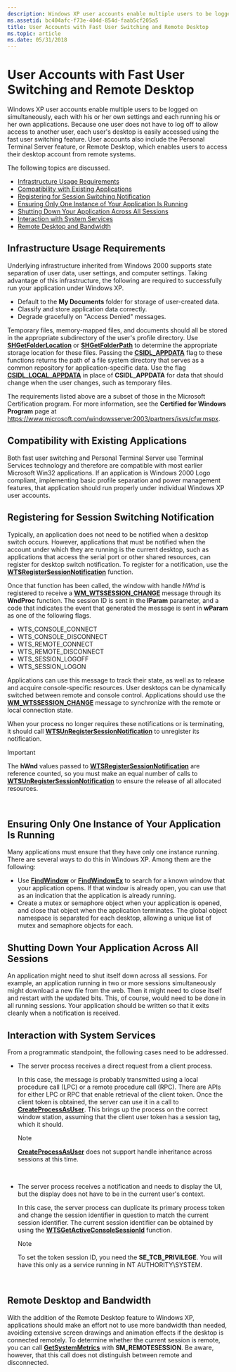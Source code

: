 ```yaml
---
description: Windows XP user accounts enable multiple users to be logged on simultaneously, each with his or her own settings and each running his or her own applications.
ms.assetid: bc404afc-f73e-404d-854d-faab5cf205a5
title: User Accounts with Fast User Switching and Remote Desktop
ms.topic: article
ms.date: 05/31/2018
---
```


# User Accounts with Fast User Switching and Remote Desktop

Windows XP user accounts enable multiple users to be logged on simultaneously, each with his or her own settings and each running his or her own applications. Because one user does not have to log off to allow access to another user, each user's desktop is easily accessed using the fast user switching feature. User accounts also include the Personal Terminal Server feature, or Remote Desktop, which enables users to access their desktop account from remote systems.

The following topics are discussed.

-   [Infrastructure Usage Requirements](#infrastructure-usage-requirements)
-   [Compatibility with Existing Applications](#compatibility-with-existing-applications)
-   [Registering for Session Switching Notification](#registering-for-session-switching-notification)
-   [Ensuring Only One Instance of Your Application Is Running](#ensuring-only-one-instance-of-your-application-is-running)
-   [Shutting Down Your Application Across All Sessions](#shutting-down-your-application-across-all-sessions)
-   [Interaction with System Services](#interaction-with-system-services)
-   [Remote Desktop and Bandwidth](#remote-desktop-and-bandwidth)

## Infrastructure Usage Requirements

Underlying infrastructure inherited from Windows 2000 supports state separation of user data, user settings, and computer settings. Taking advantage of this infrastructure, the following are required to successfully run your application under Windows XP.

-   Default to the **My Documents** folder for storage of user-created data.
-   Classify and store application data correctly.
-   Degrade gracefully on "Access Denied" messages.

Temporary files, memory-mapped files, and documents should all be stored in the appropriate subdirectory of the user's profile directory. Use [**SHGetFolderLocation**](/windows/desktop/api/shlobj_core/nf-shlobj_core-shgetfolderlocation) or [**SHGetFolderPath**](/windows/desktop/api/shlobj_core/nf-shlobj_core-shgetfolderpatha) to determine the appropriate storage location for these files. Passing the [**CSIDL\_APPDATA**](csidl.md) flag to these functions returns the path of a file system directory that serves as a common repository for application-specific data. Use the flag [**CSIDL\_LOCAL\_APPDATA**](csidl.md) in place of **CSIDL\_APPDATA** for data that should change when the user changes, such as temporary files.

The requirements listed above are a subset of those in the Microsoft Certification program. For more information, see the **Certified for Windows Program** page at https://www.microsoft.com/windowsserver2003/partners/isvs/cfw.mspx.

## Compatibility with Existing Applications

Both fast user switching and Personal Terminal Server use Terminal Services technology and therefore are compatible with most earlier Microsoft Win32 applications. If an application is Windows 2000 Logo compliant, implementing basic profile separation and power management features, that application should run properly under individual Windows XP user accounts.

## Registering for Session Switching Notification

Typically, an application does not need to be notified when a desktop switch occurs. However, applications that must be notified when the account under which they are running is the current desktop, such as applications that access the serial port or other shared resources, can register for desktop switch notification. To register for a notification, use the [**WTSRegisterSessionNotification**](/windows/win32/api/wtsapi32/nf-wtsapi32-wtsregistersessionnotification) function.

Once that function has been called, the window with handle *hWnd* is registered to receive a [**WM\_WTSSESSION\_CHANGE**](../termserv/wm-wtssession-change.md) message through its **WndProc** function. The session ID is sent in the **lParam** parameter, and a code that indicates the event that generated the message is sent in **wParam** as one of the following flags.

-   WTS\_CONSOLE\_CONNECT
-   WTS\_CONSOLE\_DISCONNECT
-   WTS\_REMOTE\_CONNECT
-   WTS\_REMOTE\_DISCONNECT
-   WTS\_SESSION\_LOGOFF
-   WTS\_SESSION\_LOGON

Applications can use this message to track their state, as well as to release and acquire console-specific resources. User desktops can be dynamically switched between remote and console control. Applications should use the [**WM\_WTSSESSION\_CHANGE**](../termserv/wm-wtssession-change.md) message to synchronize with the remote or local connection state.

When your process no longer requires these notifications or is terminating, it should call [**WTSUnRegisterSessionNotification**](/windows/win32/api/wtsapi32/nf-wtsapi32-wtsunregistersessionnotification) to unregister its notification.

> [!IMPORTANT]
> The **hWnd** values passed to [**WTSRegisterSessionNotification**](/windows/win32/api/wtsapi32/nf-wtsapi32-wtsregistersessionnotification) are reference counted, so you must make an equal number of calls to [**WTSUnRegisterSessionNotification**](/windows/win32/api/wtsapi32/nf-wtsapi32-wtsunregistersessionnotification) to ensure the release of all allocated resources.

 

## Ensuring Only One Instance of Your Application Is Running

Many applications must ensure that they have only one instance running. There are several ways to do this in Windows XP. Among them are the following:

-   Use [**FindWindow**](/windows/win32/api/winuser/nf-winuser-findwindowa) or [**FindWindowEx**](/windows/win32/api/winuser/nf-winuser-findwindowexa) to search for a known window that your application opens. If that window is already open, you can use that as an indication that the application is already running.
-   Create a mutex or semaphore object when your application is opened, and close that object when the application terminates. The global object namespace is separated for each desktop, allowing a unique list of mutex and semaphore objects for each.

## Shutting Down Your Application Across All Sessions

An application might need to shut itself down across all sessions. For example, an application running in two or more sessions simultaneously might download a new file from the web. Then it might need to close itself and restart with the updated bits. This, of course, would need to be done in all running sessions. Your application should be written so that it exits cleanly when a notification is received.

## Interaction with System Services

From a programmatic standpoint, the following cases need to be addressed.

-   The server process receives a direct request from a client process.

    In this case, the message is probably transmitted using a local procedure call (LPC) or a remote procedure call (RPC). There are APIs for either LPC or RPC that enable retrieval of the client token. Once the client token is obtained, the server can use it in a call to [**CreateProcessAsUser**](/windows/win32/api/processthreadsapi/nf-processthreadsapi-createprocessasusera). This brings up the process on the correct window station, assuming that the client user token has a session tag, which it should.

    > [!Note]  
    > [**CreateProcessAsUser**](/windows/win32/api/processthreadsapi/nf-processthreadsapi-createprocessasusera) does not support handle inheritance across sessions at this time.

     

-   The server process receives a notification and needs to display the UI, but the display does not have to be in the current user's context.

    In this case, the server process can duplicate its primary process token and change the session identifier in question to match the current session identifier. The current session identifier can be obtained by using the [**WTSGetActiveConsoleSessionId**](/windows/win32/api/winbase/nf-winbase-wtsgetactiveconsolesessionid) function.

    > [!Note]  
    > To set the token session ID, you need the **SE\_TCB\_PRIVILEGE**. You will have this only as a service running in NT AUTHORITY\\SYSTEM.

     

## Remote Desktop and Bandwidth

With the addition of the Remote Desktop feature to Windows XP, applications should make an effort not to use more bandwidth than needed, avoiding extensive screen drawings and animation effects if the desktop is connected remotely. To determine whether the current session is remote, you can call [**GetSystemMetrics**](/windows/win32/api/winuser/nf-winuser-getsystemmetrics) with **SM\_REMOTESESSION**. Be aware, however, that this call does not distinguish between remote and disconnected.

 

 
